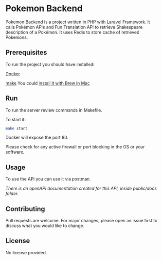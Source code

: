 # Pokemon Backend

Pokemon Backend is a project written in PHP with Laravel Framework.
It calls Pokémon APIs and Fun Translation API to retrieve Shakespeare description of a Pokémon.
It uses Redis to store cache of retrieved Pokemons.

## Prerequisites

To run the project you should have installed:

[Docker](https://www.docker.com)

[make](https://www.gnu.org/software/make/) You could [install it with Brew in Mac](https://formulae.brew.sh/formula/make)

## Run

To run the server review commands in Makefile.

To start it:

```bash
make start
```

Docker will expose the port 80.

Please check for any active firewall or port blocking in the OS or your software.

## Usage

To use the API you can use it via postman. 

*There is an openAPI documentation created for this API, inside public/docs folder.*

## Contributing
Pull requests are welcome. For major changes, please open an issue first to discuss what you would like to change.

## License
No license provided.
